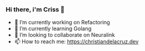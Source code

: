 ### Hi there, i'm Criss 👋


- 🔭 I’m currently working on Refactoring
- 🌱 I’m currently learning Golang
- 👯 I’m looking to collaborate on Neuralink
- 📫 How to reach me: https://christiandelacruz.dev
